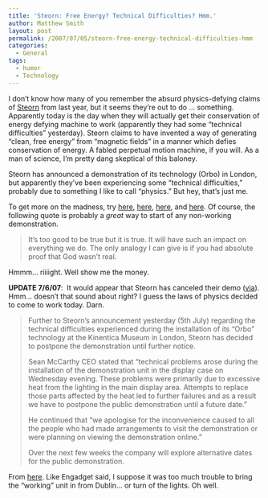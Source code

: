 ```yaml
---
title: 'Steorn: Free Energy? Technical Difficulties? Hmm.'
author: Matthew Smith
layout: post
permalink: /2007/07/05/steorn-free-energy-technical-difficulties-hmm
categories:
  - General
tags:
  - humor
  - Technology
---
```

I don&#8217;t know how many of you remember the absurd physics-defying claims of [Steorn][1] from last year, but it seems they&#8217;re out to do &#8230; something. Apparently today is the day when they will actually get their conservation of energy defying machine to work (apparently they had some &#8220;technical difficulties&#8221; yesterday). Steorn claims to have invented a way of generating &#8220;clean, free energy&#8221; from &#8220;magnetic fields&#8221; in a manner which defies conservation of energy. A fabled perpetual motion machine, if you will. As a man of science, I&#8217;m pretty dang skeptical of this baloney.

Steorn has announced a demonstration of its technology (Orbo) in London, but apparently they&#8217;ve been experiencing some &#8220;technical difficulties,&#8221; probably due to something I like to call &#8220;physics.&#8221; But hey, that&#8217;s just me.

To get more on the madness, try [here][2], [here][3], [here][4], and [here][5]. Of course, the following quote is probably a *great* way to start of any non-working demonstration.

> It&#8217;s too good to be true but it is true. It will have such an impact on everything we do. The only analogy I can give is if you had absolute proof that God wasn&#8217;t real.

Hmmm&#8230; riiiight. Well show me the money.

**UPDATE 7/6/07**:  It would appear that Steorn has canceled their demo ([via][6]). Hmm&#8230; doesn&#8217;t that sound about right? I guess the laws of physics decided to come to work today. Darn.

> Further to Steorn’s announcement yesterday (5th July) regarding the technical difficulties experienced during the installation of its “Orbo” technology at the Kinentica Museum in London, Steorn has decided to postpone the demonstration until further notice.
> 
> Sean McCarthy CEO stated that “technical problems arose during the installation of the demonstration unit in the display case on Wednesday evening. These problems were primarily due to excessive heat from the lighting in the main display area. Attempts to replace those parts affected by the heat led to further failures and as a result we have to postpone the public demonstration until a future date.”
> 
> He continued that “we apologise for the inconvenience caused to all the people who had made arrangements to visit the demonstration or were planning on viewing the demonstration online.”
> 
> Over the next few weeks the company will explore alternative dates for the public demonstration.

From [here][7]. Like Engadget said, I suppose it was too much trouble to bring the &#8220;working&#8221; unit in from Dublin&#8230; or turn of the lights. Oh well.

 [1]: http://www.steorn.com/
 [2]: http://www.engadget.com/tag/steorn
 [3]: http://www.siliconrepublic.com/news/news.nv?storyid=single8713
 [4]: http://en.wikipedia.org/wiki/Steorn
 [5]: http://steorn.com/orbo/technology/
 [6]: http://www.engadget.com/2007/07/06/steorn-orbo-canceled/
 [7]: http://www.steorn.com/news/releases/?id=1001